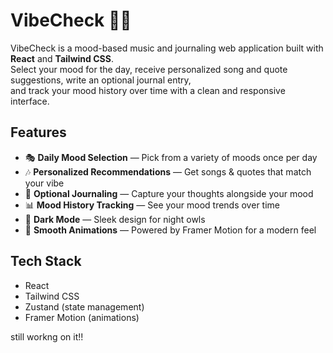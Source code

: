 # VibeCheck 🎵✨

VibeCheck is a mood-based music and journaling web application built with **React** and **Tailwind CSS**.  
Select your mood for the day, receive personalized song and quote suggestions, write an optional journal entry,  
and track your mood history over time with a clean and responsive interface.

## Features

- 🎭 **Daily Mood Selection** — Pick from a variety of moods once per day
- 🎶 **Personalized Recommendations** — Get songs & quotes that match your vibe
- 📝 **Optional Journaling** — Capture your thoughts alongside your mood
- 📊 **Mood History Tracking** — See your mood trends over time
- 🌙 **Dark Mode** — Sleek design for night owls
- 🎨 **Smooth Animations** — Powered by Framer Motion for a modern feel

## Tech Stack

- React
- Tailwind CSS
- Zustand (state management)
- Framer Motion (animations)

still workng on it!!
